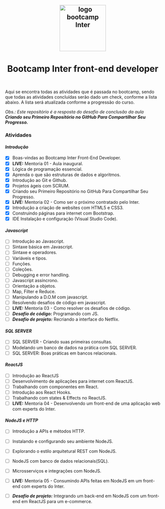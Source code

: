 <h2 align="center">
<br>
  <img src="https://hermes.digitalinnovation.one/tracks/f00290e5-b695-4ef6-b88a-d5aae004bd66.png" alt="logo bootcamp Inter" width="150">
<br>
</h2>

<h1 align="center">Bootcamp Inter front-end developer</h1>
<br>

Aqui se encontra todas as atividades que é passada no bootcamp, sendo que todas as atividades concluídas serão dado um check, conforme a lista abaixo. A lista será atualizada conforme a progressão do curso.

*Obs.: Este repositório é a resposta do desafio de conclusão da aula **Criando seu Primeiro Repositório no GitHub Para Compartilhar Seu Progresso.***

### Atividades

#### *Introdução*

- [x] Boas-vindas ao Bootcamp Inter Front-End Developer.
- [x] **LIVE:** Mentoria 01 - Aula inaugural.
- [x] Lógica de programação essencial.
- [x] Aprenda o que são estruturas de dados e algoritmos.
- [x] Introdução ao Git e Github.
- [x] Projetos ágeis com SCRUM.
- [x] Criando seu Primeiro Repositório no GitHub Para Compartilhar Seu Progresso.
- [x] **LIVE:** Mentoria 02 - Como ser o próximo contratado pelo Inter.
- [x] Introdução a criação de websites com HTML5 e CSS3.
- [x] Construindo páginas para internet com Bootstrap.
- [x] IDE Instalação e configuração (Visual Studio Code).

#### *Javascript*

- [ ] Introdução ao Javascript.
- [ ] Sintaxe básica em Javascript.
- [ ] Sintaxe e operadores.
- [ ] Variáveis e tipos.
- [ ] Funções.
- [ ] Coleções.
- [ ] Debugging e error handling.
- [ ] Javascript assíncrono.
- [ ] Orientação a objetos.
- [ ] Map, Filter e Reduce.
- [ ] Manipulando a D.O.M com javascript.
- [ ] Resolvendo desafios de código em javascript.
- [ ] **LIVE:** Mentoria 03 - Como resolver os desafios de código.
- [ ] ***Desafio de código:*** Programando com JS.
- [ ] ***Desafio de projeto:*** Recriando a interface do Netflix.

#### *SQL SERVER*

- [ ] SQL SERVER - Criando suas primeiras consultas.
- [ ] Modelando um banco de dados na prática com SQL SERVER.
- [ ] SQL SERVER: Boas práticas em bancos relacionais.

#### *ReactJS*

- [ ] Introdução ao ReactJS
- [ ] Desenvolvimento de aplicações para internet com ReactJS.
- [ ] Trabalhando com componentes em React.
- [ ] Introdução aos React Hooks.
- [ ] Trabalhando com states & Effects no ReactJS.
- [ ] **LIVE:** Mentoria 04 - Desenvolvendo um front-end de uma aplicação web com experts do Inter.

#### *NodeJS e HTTP*

- [ ] Introdução a APIs e métodos HTTP.
- [ ] Instalando e configurando seu ambiente NodeJS.
- [ ] Explorando o estilo arquitetural REST com NodeJS.
- [ ] NodeJS com banco de dados relacionais(SQL).
- [ ] Microsserviços e integrações com NodeJS.
- [ ] **LIVE:** Mentoria 05 - Consumindo APIs feitas em NodeJS em um front-end com experts do Inter.
- [ ] ***Desafio de projeto:*** Integrando um back-end em NodeJS com um front-end em ReactJS para um e-commerce.

